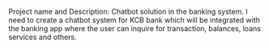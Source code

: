 Project name and Description: Chatbot solution in the banking system. I need to create a chatbot system for KCB bank which will be integrated with the banking app where the user can inquire for transaction, balances, loans services and others.
